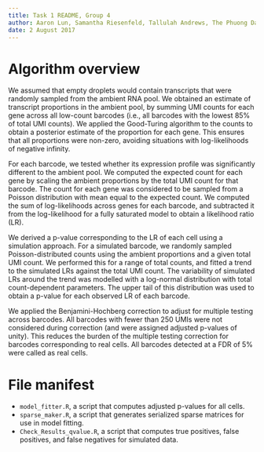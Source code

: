 ```yaml
---
title: Task 1 README, Group 4
author: Aaron Lun, Samantha Riesenfeld, Tallulah Andrews, The Phuong Dao, Tomas Gomes
date: 2 August 2017
---
```


# Algorithm overview

We assumed that empty droplets would contain transcripts that were randomly sampled from the ambient RNA pool.
We obtained an estimate of transcript proportions in the ambient pool, by summing UMI counts for each gene across all low-count barcodes (i.e., all barcodes with the lowest 85% of total UMI counts).
We applied the Good-Turing algorithm to the counts to obtain a posterior estimate of the proportion for each gene.
This ensures that all proportions were non-zero, avoiding situations with log-likelihoods of negative infinity.

For each barcode, we tested whether its expression profile was significantly different to the ambient pool.
We computed the expected count for each gene by scaling the ambient proportions by the total UMI count for that barcode.
The count for each gene was considered to be sampled from a Poisson distribution with mean equal to the expected count.
We computed the sum of log-likelihoods across genes for each barcode, and subtracted it from the log-likelihood for a fully saturated model to obtain a likelihood ratio (LR).

We derived a p-value corresponding to the LR of each cell using a simulation approach.
For a simulated barcode, we randomly sampled Poisson-distributed counts using the ambient proportions and a given total UMI count.
We performed this for a range of total counts, and fitted a trend to the simulated LRs against the total UMI count.
The variability of simulated LRs around the trend was modelled with a log-normal distribution with total count-dependent parameters.
The upper tail of this distribution was used to obtain a p-value for each observed LR of each barcode.

We applied the Benjamini-Hochberg correction to adjust for multiple testing across barcodes.
All barcodes with fewer than 250 UMIs were not considered during correction (and were assigned adjusted p-values of unity).
This reduces the burden of the multiple testing correction for barcodes corresponding to real cells.
All barcodes detected at a FDR of 5% were called as real cells. 

# File manifest

- `model_fitter.R`, a script that computes adjusted p-values for all cells.
- `sparse_maker.R`, a script that generates serialized sparse matrices for use in model fitting.
- `Check_Results_qvalue.R`, a script that computes true positives, false positives, and false negatives for simulated data.
